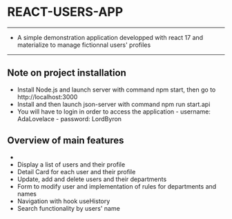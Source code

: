 # REACT-USERS-APP
***
* A simple demonstration application developped with react 17 and materialize to manage fictionnal users' profiles

***
## Note on project installation
* Install Node.js and launch server with command npm start, then go to http://localhost:3000
* Install and then launch json-server with command npm run start.api
* You will have to login in order to access the application - username: AdaLovelace - password: LordByron

## Overview of main features
* 
* Display a list of users and their profile
* Detail Card for each user and their profile
* Update, add and delete users and their departments
* Form to modify user and implementation of rules for departments and names
* Navigation with hook useHistory
* Search functionality by users' name

